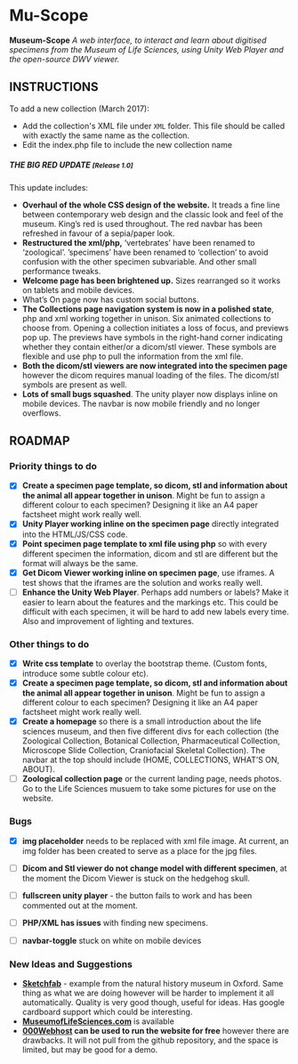 # Mu-Scope
**Museum-Scope** <em>A web interface, to interact and learn about digitised specimens from the Museum of Life Sciences, using Unity Web Player and the open-source DWV viewer.</em>

## INSTRUCTIONS ## 
To add a new collection (March 2017): 
- Add the collection's XML file under ```XML``` folder. This file should be called with exactly the same name as the collection. 
- Edit the index.php file to include the new collection name

##### THE **BIG RED** UPDATE <small>[Release 1.0]</small>
This update includes:

- **Overhaul of the whole CSS design of the website.** It treads a fine line between contemporary web design and the classic look and feel of the museum. King’s red is used throughout. The red navbar has been refreshed in favour of a sepia/paper look.
- **Restructured the xml/php,** ‘vertebrates’ have been renamed to ‘zoological’. ’specimens’ have been renamed to ‘collection’ to avoid confusion with the other specimen subvariable. And other small performance tweaks.
- **Welcome page has been brightened up.** Sizes rearranged so it works on tablets and mobile devices. 
- What’s On page now has custom social buttons.
- **The Collections page navigation system is now in a polished state**, php and xml working together in unison. Six animated collections to choose from. Opening a collection initiates a loss of focus, and previews pop up. The previews have symbols in the right-hand corner indicating whether they contain either/or a dicom/stl viewer. These symbols are flexible and use php to pull the information from the xml file.
- **Both the dicom/stl viewers are now integrated into the specimen page** however the dicom requires manual loading of the files. The dicom/stl symbols are present as well.
- **Lots of small bugs squashed**. The unity player now displays inline on mobile devices. The navbar is now mobile friendly and no longer overflows.



## ROADMAP 

### Priority things to do

- [x] **Create a specimen page template, so dicom, stl and information about the animal all appear together in unison**. Might be fun to assign a different colour to each specimen? Designing it like an A4 paper factsheet might work really well.
- [x] **Unity Player working inline on the specimen page** directly integrated into the HTML/JS/CSS code.
- [x] **Point specimen page template to xml file using php** so with every different specimen the information, dicom and stl are different but the format will always be the same.
- [x] **Get Dicom Viewer working inline on specimen page**, use iframes. A test shows that the iframes are the solution and works really well.
- [ ] **Enhance the Unity Web Player**. Perhaps add numbers or labels? Make it easier to learn about the features and the markings etc. This could be difficult with each specimen, it will be hard to add new labels every time. Also and improvement of lighting and textures.

### Other things to do

- [x] **Write css template** to overlay the bootstrap theme. (Custom fonts, introduce some subtle colour etc).
- [x] **Create a specimen page template, so dicom, stl and information about the animal all appear together in unison**. Might be fun to assign a different colour to each specimen? Designing it like an A4 paper factsheet might work really well.
- [x] **Create a homepage** so there is a small introduction about the life sciences museum, and then five different divs for each collection (the Zoological Collection, Botanical Collection, Pharmaceutical Collection, Microscope Slide Collection, Craniofacial Skeletal Collection). The navbar at the top should include (HOME, COLLECTIONS, WHAT’S ON, ABOUT).
- [ ] **Zoological collection page** or the current landing page, needs photos. Go to the Life Sciences musuem to take some pictures for use on the website.

### Bugs

- [x] **img placeholder** needs to be replaced with xml file image. At current, an img folder has been created to serve as a place for the jpg files. 
- [ ] **Dicom and Stl viewer do not change model with different specimen**, at the moment the Dicom Viewer is stuck on the hedgehog skull.
- [ ] **fullscreen unity player** - the button fails to work and has been commented out at the moment.
- [ ] **PHP/XML has issues** with finding new specimens.
- [ ] **navbar-toggle** stuck on white on mobile devices


### New Ideas and Suggestions

- **[Sketchfab](https://sketchfab.com/models/209bffe6866042379a704ce46bb6e632)** - example from the natural history museum in Oxford. Same thing as what we are doing however will be harder to implement it all automatically. Quality is very good though, useful for ideas. Has google cardboard support which could be interesting.
- **[MuseumofLifeSciences.com](MuseumofLifeSciences.com)** is available
- **[000Webhost](000Webhost.com) can be used to run the website for free** however there are drawbacks. It will not pull from the github repository, and the space is limited, but may be good for a demo.
